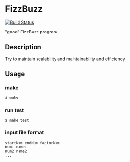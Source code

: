 FizzBuzz
====
[![Build Status](https://travis-ci.com/gasin/FizzBuzz.svg?branch=master)](https://travis-ci.com/gasin/FizzBuzz)

"good" FizzBuzz program

## Description
Try to maintain scalability and maintainability and efficiency

## Usage

### make
```bash
$ make
```
### run test
```bash
$ make test
```

### input file format
```
startNum endNum factorNum
num1 name1
num2 name2
...
```

